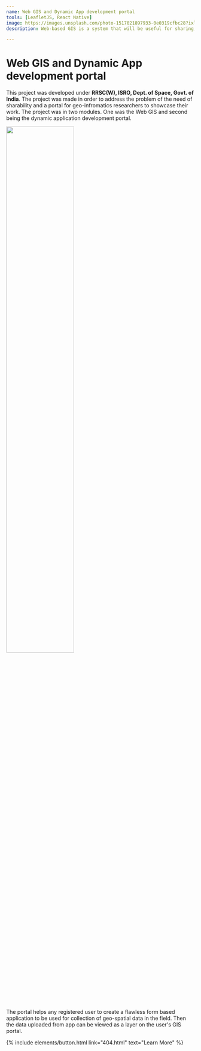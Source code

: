 ```yaml
---
name: Web GIS and Dynamic App development portal
tools: [LeafletJS, React Native]
image: https://images.unsplash.com/photo-1517021897933-0e0319cfbc28?ixlib=rb-1.2.1&ixid=eyJhcHBfaWQiOjEyMDd9&auto=format&fit=crop&w=719&q=80
description: Web-based GIS is a system that will be useful for sharing, viewing, and editing the geo-spatial data. The dynamic app development portal will increase human interaction, as there would be a portal to make an app that will be useful for uploading the geo-spatial data and flawless interaction with the portal.

---
```


# Web GIS and Dynamic App development portal

This project was developed under **RRSC(W), ISRO, Dept. of Space, Govt. of India**. The project was made in order to address the problem of the need of sharability and a portal for geo-infromatics researchers to showcase their work. The project was in two modules. One was the Web GIS and second being the dynamic application development portal.

<img src="https://cdn.pixabay.com/photo/2016/10/14/19/21/canyon-1740973_1280.jpg" width="60%">

The portal helps any registered user to create a flawless form based application to be used for collection of geo-spatial data in the field. Then the data uploaded from app can be viewed as a layer on the user's GIS portal.

<p class="text-center">
{% include elements/button.html link="404.html" text="Learn More" %}
</p>
